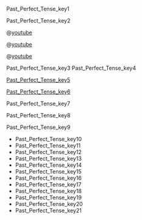 Past_Perfect_Tense_key1


Past_Perfect_Tense_key2


@[youtube](YLBAjBD32j4)

@[youtube](3Dniu44rU7o)

@[youtube](9QU5bqql8Kg)

Past_Perfect_Tense_key3
Past_Perfect_Tense_key4


[Past_Perfect_Tense_key5](http://www.englishseekhon.com/use-of-past-perfect-tense-in-hindi.html)


[Past_Perfect_Tense_key6](https://www.successcds.net/learn-english/past-perfect-tense-definition-formula-examples-exercises.html)


Past_Perfect_Tense_key7


Past_Perfect_Tense_key8




Past_Perfect_Tense_key9


* Past_Perfect_Tense_key10
* Past_Perfect_Tense_key11
* Past_Perfect_Tense_key12
* Past_Perfect_Tense_key13
* Past_Perfect_Tense_key14
* Past_Perfect_Tense_key15
* Past_Perfect_Tense_key16
* Past_Perfect_Tense_key17
* Past_Perfect_Tense_key18
* Past_Perfect_Tense_key19
* Past_Perfect_Tense_key20
* Past_Perfect_Tense_key21
